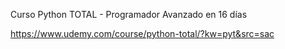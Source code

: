Curso Python TOTAL - Programador Avanzado en 16 días

https://www.udemy.com/course/python-total/?kw=pyt&src=sac

